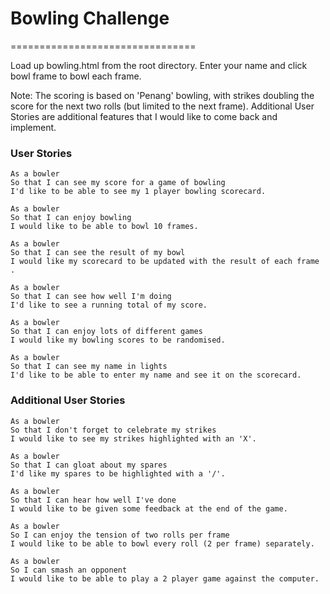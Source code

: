 
# Bowling Challenge
================================

Load up bowling.html from the root directory. Enter your name and click bowl frame to bowl each frame.

Note: The scoring is based on 'Penang' bowling, with strikes doubling the score for the next two rolls (but limited to the next frame). Additional User Stories are additional features that I would like to come back and implement.

### User Stories

```
As a bowler
So that I can see my score for a game of bowling
I'd like to be able to see my 1 player bowling scorecard.

As a bowler
So that I can enjoy bowling
I would like to be able to bowl 10 frames.

As a bowler
So that I can see the result of my bowl
I would like my scorecard to be updated with the result of each frame .

As a bowler
So that I can see how well I'm doing
I'd like to see a running total of my score.

As a bowler
So that I can enjoy lots of different games
I would like my bowling scores to be randomised.

As a bowler
So that I can see my name in lights
I'd like to be able to enter my name and see it on the scorecard.
```


### Additional User Stories

```
As a bowler
So that I don't forget to celebrate my strikes
I would like to see my strikes highlighted with an 'X'.

As a bowler
So that I can gloat about my spares
I'd like my spares to be highlighted with a '/'.

As a bowler
So that I can hear how well I've done
I would like to be given some feedback at the end of the game.

As a bowler
So I can enjoy the tension of two rolls per frame
I would like to be able to bowl every roll (2 per frame) separately.

As a bowler
So I can smash an opponent
I would like to be able to play a 2 player game against the computer.
```
